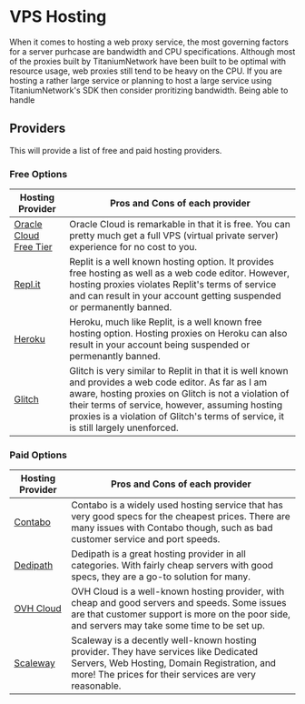 # VPS Hosting

When it comes to hosting a web proxy service, the most governing factors for a server purhcase are bandwidth and CPU specifications.
Although most of the proxies built by TitaniumNetwork have been built to be optimal with resource usage, web proxies still tend to be heavy on the CPU.
If you are hosting a rather large service or planning to host a large service using TitaniumNetwork's SDK then consider proritizing bandwidth. Being able to handle

## Providers

This will provide a list of free and paid hosting providers.

### Free Options

| Hosting Provider                                            | Pros and Cons of each provider                                                                                                                                                                                                                                                                         |
| ----------------------------------------------------------- | ------------------------------------------------------------------------------------------------------------------------------------------------------------------------------------------------------------------------------------------------------------------------------------------------------ |
| [Oracle Cloud Free Tier](https://www.oracle.com/cloud/free) | Oracle Cloud is remarkable in that it is free. You can pretty much get a full VPS (virtual private server) experience for no cost to you.                                                                                                                                                              |
| [Repl.it](https://repl.it)                                  | Replit is a well known hosting option. It provides free hosting as well as a web code editor. However, hosting proxies violates Replit's terms of service and can result in your account getting suspended or permanently banned.                                                                      |
| [Heroku](https://heroku.com)                                | Heroku, much like Replit, is a well known free hosting option. Hosting proxies on Heroku can also result in your account being suspended or permenantly banned.                                                                                                                                        |
| [Glitch](https://glitch.com)                                | Glitch is very similar to Replit in that it is well known and provides a web code editor. As far as I am aware, hosting proxies on Glitch is not a violation of their terms of service, however, assuming hosting proxies is a violation of Glitch's terms of service, it is still largely unenforced. |

### Paid Options

| Hosting Provider                  | Pros and Cons of each provider                                                                                                                                                                   |
| --------------------------------- | ------------------------------------------------------------------------------------------------------------------------------------------------------------------------------------------------ |
| [Contabo](https://contabo.com)    | Contabo is a widely used hosting service that has very good specs for the cheapest prices. There are many issues with Contabo though, such as bad customer service and port speeds.              |
| [Dedipath](https://dedipath.com)  | Dedipath is a great hosting provider in all categories. With fairly cheap servers with good specs, they are a go-to solution for many.                                                           |
| [OVH Cloud](https://ovhcloud.com) | OVH Cloud is a well-known hosting provider, with cheap and good servers and speeds. Some issues are that customer support is more on the poor side, and servers may take some time to be set up. |
| [Scaleway](https://scaleway.com)  | Scaleway is a decently well-known hosting provider. They have services like Dedicated Servers, Web Hosting, Domain Registration, and more! The prices for their services are very reasonable.    |